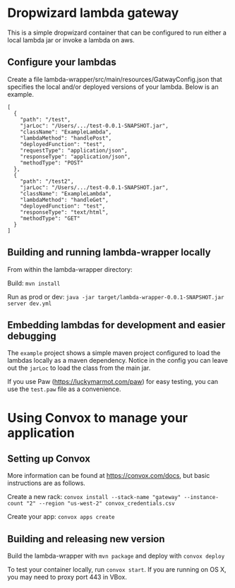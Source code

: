 # Dropwizard lambda gateway
This is a simple dropwizard container that can be configured to run either a local lambda jar or invoke a lambda on aws.


## Configure your lambdas
Create a file lambda-wrapper/src/main/resources/GatwayConfig.json that specifies the local and/or deployed versions of your lambda.  Below is an example.

```
[
  {
    "path": "/test",
    "jarLoc": "/Users/.../test-0.0.1-SNAPSHOT.jar",
    "className": "ExampleLambda",
    "lambdaMethod": "handlePost",
    "deployedFunction": "test",
    "requestType": "application/json",
    "responseType": "application/json",
    "methodType": "POST"
  },
  {
    "path": "/test2",
    "jarLoc": "/Users/.../test-0.0.1-SNAPSHOT.jar",
    "className": "ExampleLambda",
    "lambdaMethod": "handleGet",
    "deployedFunction": "test",
    "responseType": "text/html",
    "methodType": "GET"
  }
]
```

## Building and running lambda-wrapper locally
From within the lambda-wrapper directory:

Build: `mvn install`

Run as prod or dev: `java -jar target/lambda-wrapper-0.0.1-SNAPSHOT.jar server dev.yml`

## Embedding lambdas for development and easier debugging
The `example` project shows a simple maven project configured to load the lambdas locally as a maven dependency.  Notice in the config you can leave out the `jarLoc` to load the class from the main jar.  

If you use Paw (https://luckymarmot.com/paw) for easy testing, you can use the `test.paw` file as a convenience.

# Using Convox to manage your application
## Setting up Convox

More information can be found at https://convox.com/docs, but basic instructions are as follows.

Create a new rack: `convox install --stack-name "gateway" --instance-count "2" --region "us-west-2" convox_credentials.csv`

Create your app: `convox apps create`

## Building and releasing new version
Build the lambda-wrapper with `mvn package` and deploy with `convox deploy`

To test your container locally, run `convox start`.  If you are running on OS X, you may need to proxy port 443 in VBox.
